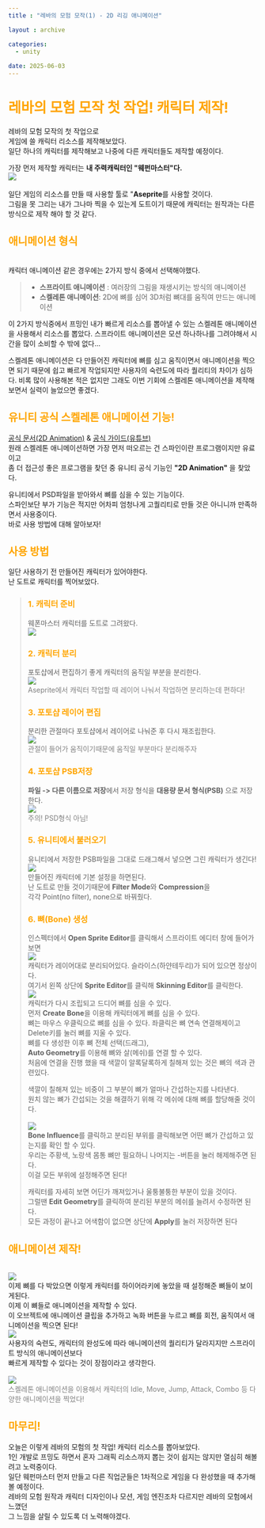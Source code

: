 ```yaml
---
title : "레바의 모험 모작(1) - 2D 리깅 애니메이션"

layout : archive

categories:
  - unity
  
date: 2025-06-03
---
```


# <span style="color:orange">레바의 모험 모작 첫 작업! 캐릭터 제작!</span>
레바의 모험 모작의 첫 작업으로    
게임에 쓸 캐릭터 리소스를 제작해보았다.     
일단 하나의 캐릭터를 제작해보고 나중에 다른 캐릭터들도 제작할 예정이다.   
     
가장 먼저 제작할 캐릭터는 **내 주력캐릭터인 "웨펀마스터"다.** <br>
<img src = "../../assets/Image/RevaRevive/WeaponMasterSlect.webp">      
<br>
일단 게임의 리소스를 만들 때 사용할 툴로 "**Aseprite**를 사용할 것이다.    
그림을 못 그리는 내가 그나마 찍을 수 있는게 도트이기 때문에 캐릭터는 원작과는 다른 방식으로 제작 해야 할 것 같다.    
## <span style="color:orange">애니메이션 형식</span>
<br>
캐릭터 애니메이션 같은 경우에는 2가지 방식 중에서 선택해야했다.
<span style="color:skyblue">

> - **스프라이트 애니메이션** : 여러장의 그림을 재생시키는 방식의 애니메이션    
> - **스켈레톤 애니메이션**: 2D에 뼈를 심어 3D처럼 뼈대를 움직여 만드는 애니메이션

</span>
이 2가지 방식중에서 프밍인 내가 빠르게 리소스를 뽑아낼 수 있는 스켈레톤 애니메이션을 사용해서 리소스를 뽑았다.    
스프라이트 애니메이션은 모션 하나하나를 그려야해서 시간을 많이 소비할 수 밖에 없다...  
         
스켈레톤 애니메이션은 다 만들어진 캐릭터에 뼈를 심고 움직이면서 애니메이션을 찍으면 되기 때문에 쉽고 빠르게 작업되지만 사용자의 숙련도에 따라 퀄리티의 차이가 심하다. 비록 많이 사용해본 적은 없지만 그래도 이번 기회에 스켈레톤 애니메이션을 제작해보면서 실력이 늘었으면 좋겠다.

## <span style="color:orange">유니티 공식 스켈레톤 애니메이션 기능!</span>

[공식 문서(2D Animation)](https://docs.unity3d.com/Packages/com.unity.2d.animation@11.0/manual/index.html) & [공식 가이드(유튜브)](https://www.youtube.com/watch?v=b3J2SInvuwM&t=6s)   
원래 스켈레톤 애니메이션하면 가장 먼저 떠오르는 건 스파인이란 프로그램이지만 유료이고    
좀 더 접근성 좋은 프로그램을 찾던 중 유니티 공식 기능인 **"2D Animation"** 을 찾았다.     
    
유니티에서 PSD파일을 받아와서 뼈를 심을 수 있는 기능이다.    
스파인보단 부가 기능은 적지만 어차피 엄청나게 고퀄리티로 만들 것은 아니니까 만족하면서 사용중이다.    
바로 사용 방법에 대해 알아보자!

## <span style="color:orange">사용 방법</span>

일단 사용하기 전 만들어진 캐릭터가 있어야한다.    
난 도트로 캐릭터를 찍어보았다.
> ### <span style="color:orange">1. 캐릭터 준비</span>
> 웨폰마스터 캐릭터를 도트로 그려왔다.
> <br><img src = "../../assets/Image/RevaRevive/Master2.png"><br>
>
> ### <span style="color:orange">2. 캐릭터 분리</span>
> 포토샵에서 편집하기 좋게 캐릭터의 움직일 부분을 분리한다.
> <br><img src = "../../assets/Image/RevaRevive/Master.png"><br>
> <span style="color:gray">Aseprite에서 캐릭터 작업할 때 레이어 나눠서 작업하면 분리하는데 편하다!</span>
> ### <span style="color:orange">3. 포토샵 레이어 편집</span>
> 분리한 관절마다 포토샵에서 레이어로 나눠준 후 다시 재조립한다.
> <br><img src = "../../assets/Image/RevaRevive/PsbImage.png"><br>
> <span style="color:gray">관절이 들어가 움직이기때문에 움직일 부분마다 분리해주자</span>
> ### <span style="color:orange">4. 포토샵 PSB저장</span>
> **파일 -> 다른 이름으로 저장**에서 저장 형식을 **대용량 문서 형식(PSB)** 으로 저장한다.
> <br><img src = "../../assets/Image/RevaRevive/PsbSave.png"><br>
> <span style="color:gray">주의! PSD형식 아님!</span>
> ### <span style="color:orange">5. 유니티에서 불러오기</span>
> 유니티에서 저장한 PSB파일을 그대로 드래그해서 넣으면 그린 캐릭터가 생긴다!
> <br><img src = "../../assets/Image/RevaRevive/PSBLoad.png"><br>
> 만들어진 캐릭터에 기본 설정을 하면된다.    
> 난 도트로 만들 것이기때문에 **Filter Mode**와 **Compression**을    
> 각각 Point(no filter), none으로 바꿔줬다.
> ### <span style="color:orange">6. 뼈(Bone) 생성</span>
> 인스펙터에서 **Open Sprite Editor**를 클릭해서 스프라이트 에디터 창에 들어가보면
> <br><img src = "../../assets/Image/RevaRevive/SpriteEditor.png"><br>
> 캐릭터가 레이어대로 분리되어있다. 슬라이스(하얀테두리)가 되어 있으면 정상이다.   
> 여기서 왼쪽 상단에 **Sprite Editor**를 클릭해 **Skinning Editor**를 클릭한다.
> <br><img src = "../../assets/Image/RevaRevive/CreateBone.png"><br>
> 캐릭터가 다시 조립되고 드디어 뼈를 심을 수 있다.    
> 먼저 **Create Bone**을 이용해 캐릭터에게 뼈를 심을 수 있다.    
> 뼈는 마우스 우클릭으로 뼈를 심을 수 있다. 좌클릭은 뼈 연속 연결해제이고    
> Delete키를 눌러 뼈를 지울 수 있다.     
> 뼈를 다 생성한 이후 뼈 전체 선택(드래그),    
> **Auto Geometry**를 이용해 뼈와 살(메쉬)를 연결 할 수 있다.    
> 처음에 연결을 진행 했을 때 색깔이 알록달록하게 칠해져 있는 것은 뼈의 색과 관련있다.    
>
> 색깔이 칠해져 있는 비중이 그 부분이 뼈가 얼마나 간섭하는지를 나타낸다.   
> 원치 않는 뼈가 간섭되는 것을 해결하기 위해 각 메쉬에 대해 뼈를 할당해줄 것이다.     
> <br><img src = "../../assets/Image/RevaRevive/BoneInfluence.png"><br>
> **Bone Influence**를 클릭하고 분리된 부위를 클릭해보면 어떤 뼈가 간섭하고 있는지를 확인 할 수 있다.   
> 우리는 주황색, 노랑색 몸통 뼈만 필요하니 나머지는 -버튼을 눌러 해제해주면 된다.    
> 이걸 모든 부위에 설정해주면 된다!       
>  
> 캐릭터를 자세히 보면 어딘가 깨져있거나 울퉁불퉁한 부분이 있을 것이다.   
> 그럴땐 **Edit Geometry**를 클릭하여 분리된 부분의 메쉬를 늘려서 수정하면 된다.   
> 모든 과정이 끝나고 어색함이 없으면 상단에 **Apply**를 눌러 저장하면 된다

## <span style="color:orange">애니메이션 제작!</span>

<br><img src = "../../assets/Image/RevaRevive/CharactorBone.png"><br>
이제 뼈를 다 박았으면 이렇게 캐릭터를 하이어라키에 놓았을 때 설정해준 뼈들이 보이게된다.    
이제 이 뼈들로 애니메이션을 제작할 수 있다.   
이 오브젝트에 애니메이션 클립을 추가하고 녹화 버튼을 누르고 뼈를 회전, 움직여서 애니메이션을 찍으면 된다!
<br><img src = "../../assets/Image/RevaRevive/CreateAnimation .png"><br>
사용자의 숙련도, 캐릭터의 완성도에 따라 애니메이션의 퀄리티가 달라지지만 스프라이트 방식의 애니메이션보다    
 빠르게 제작할 수 있다는 것이 장점이라고 생각한다.    
<br><img src = "../../assets/Image/RevaRevive/AttackMotion.png"><br>
<span style="color:gray">스켈레톤 애니메이션을 이용해서 캐릭터의 Idle, Move, Jump, Attack, Combo 등 다양한 애니메이션을 찍었다!</span>

## <span style="color:orange">마무리!</span>
오늘은 이렇게 레바의 모험의 첫 작업! 캐릭터 리소스를 뽑아보았다.    
1인 개발로 프밍도 하면서 혼자 그래픽 리소스까지 뽑는 것이 쉽지는 않지만 열심히 해볼려고 노력중이다.    
일단 웨펀마스터 먼저 만들고 다른 직업군들은 1차적으로 게임을 다 완성했을 때 추가해볼 예정이다.   
레바의 모험 원작과 캐릭터 디자인이나 모션, 게임 엔진조차 다르지만 레바의 모험에서 느꼈던   
그 느낌을 살릴 수 있도록 더 노력해야겠다.
